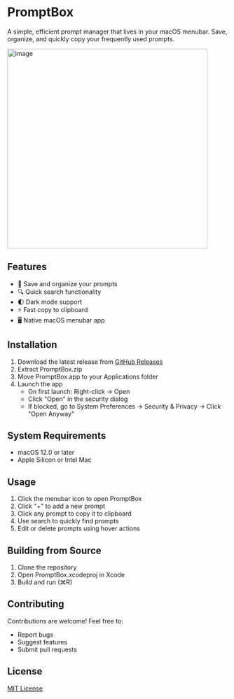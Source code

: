 # PromptBox

A simple, efficient prompt manager that lives in your macOS menubar. Save, organize, and quickly copy your frequently used prompts.


<img width="457" alt="image" src="https://github.com/user-attachments/assets/5ec72cff-f16c-43a6-9aad-73c98d63e8a8" />

## Features
- 📝 Save and organize your prompts
- 🔍 Quick search functionality
- 🌓 Dark mode support
- ⚡️ Fast copy to clipboard
- 🖥 Native macOS menubar app

## Installation

1. Download the latest release from [GitHub Releases](link-to-your-releases)
2. Extract PromptBox.zip
3. Move PromptBox.app to your Applications folder
4. Launch the app
   - On first launch: Right-click → Open
   - Click "Open" in the security dialog
   - If blocked, go to System Preferences → Security & Privacy → Click "Open Anyway"

## System Requirements
- macOS 12.0 or later
- Apple Silicon or Intel Mac

## Usage
1. Click the menubar icon to open PromptBox
2. Click "+" to add a new prompt
3. Click any prompt to copy it to clipboard
4. Use search to quickly find prompts
5. Edit or delete prompts using hover actions

## Building from Source
1. Clone the repository
2. Open PromptBox.xcodeproj in Xcode
3. Build and run (⌘R)

## Contributing
Contributions are welcome! Feel free to:
- Report bugs
- Suggest features
- Submit pull requests

## License
[MIT License](LICENSE)
